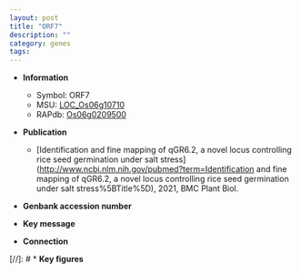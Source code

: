 ```yaml
---
layout: post
title: "ORF7"
description: ""
category: genes
tags: 
---
```


* **Information**  
    + Symbol: ORF7  
    + MSU: [LOC_Os06g10710](http://rice.uga.edu/cgi-bin/ORF_infopage.cgi?orf=LOC_Os06g10710)  
    + RAPdb: [Os06g0209500](https://rapdb.dna.affrc.go.jp/locus/?name=Os06g0209500)  

* **Publication**  
    + [Identification and fine mapping of qGR6.2, a novel locus controlling rice seed germination under salt stress](http://www.ncbi.nlm.nih.gov/pubmed?term=Identification and fine mapping of qGR6.2, a novel locus controlling rice seed germination under salt stress%5BTitle%5D), 2021, BMC Plant Biol.

* **Genbank accession number**  

* **Key message**  

* **Connection**  

[//]: # * **Key figures**  


